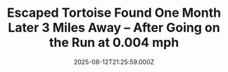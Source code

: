 ---
title: "Escaped Tortoise Found One Month Later 3 Miles Away – After Going on the Run at 0.004 mph"
date: 2025-08-12T21:25:59.000Z
category: Human Kindness
externalLink: "https://www.goodnewsnetwork.org/escaped-tortoise-found-3-miles-away-one-month-after-going-on-the-run-at-0-004-mph/"
image: ""
excerpt: "A tortoise that had been missing for a month after escaping her garden was found three miles away—having gone on the run at a brisk pace of 0.0041 miles per hour. The Hermann’s tortoise named Matilda managed to scale a zucchini plant to pull off her daring escape and slow getaway in early July. The […] The post Escaped Tortoise…"
---